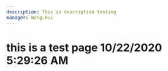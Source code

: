 ```yaml
---
description: This is description testing
manager: Wang.Hui
---
```

# this is a test page 10/22/2020 5:29:26 AM